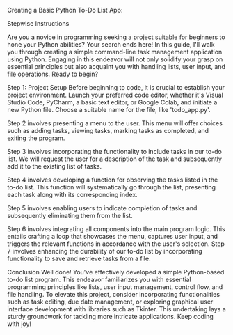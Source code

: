 Creating a Basic Python To-Do List App: 

Stepwise Instructions

Are you a novice in programming seeking a project suitable for beginners to hone your Python abilities? Your search ends here! In this guide, I'll walk you through creating a simple command-line task management application using Python. Engaging in this endeavor will not only solidify your grasp on essential principles but also acquaint you with handling lists, user input, and file operations. Ready to begin?

Step 1: Project Setup Before beginning to code, it is crucial to establish your project environment. Launch your preferred code editor, whether it's Visual Studio Code, PyCharm, a basic text editor, or Google Colab, and initiate a new Python file. Choose a suitable name for the file, like 'todo_app.py'.

Step 2 involves presenting a menu to the user. This menu will offer choices such as adding tasks, viewing tasks, marking tasks as completed, and exiting the program.

Step 3 involves incorporating the functionality to include tasks in our to-do list. We will request the user for a description of the task and subsequently add it to the existing list of tasks.

Step 4 involves developing a function for observing the tasks listed in the to-do list. This function will systematically go through the list, presenting each task along with its corresponding index.

Step 5 involves enabling users to indicate completion of tasks and subsequently eliminating them from the list.

Step 6 involves integrating all components into the main program logic. This entails crafting a loop that showcases the menu, captures user input, and triggers the relevant functions in accordance with the user's selection. Step 7 involves enhancing the durability of our to-do list by incorporating functionality to save and retrieve tasks from a file.

Conclusion Well done! You've effectively developed a simple Python-based to-do list program. This endeavor familiarizes you with essential programming principles like lists, user input management, control flow, and file handling. To elevate this project, consider incorporating functionalities such as task editing, due date management, or exploring graphical user interface development with libraries such as Tkinter. This undertaking lays a sturdy groundwork for tackling more intricate applications. Keep coding with joy!
